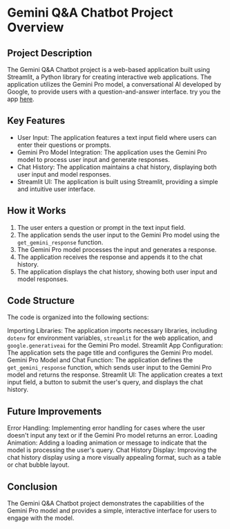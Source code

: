 
# Gemini Q&A Chatbot Project Overview
## Project Description
The Gemini Q&A Chatbot project is a web-based application built using Streamlit, a Python library for creating interactive web applications. The application utilizes the Gemini Pro model, a conversational AI developed by Google, to provide users with a question-and-answer interface.
try you the app [here](https://gemini-conversational-ai.streamlit.app/).

## Key Features
- User Input: The application features a text input field where users can enter their questions or prompts.
- Gemini Pro Model Integration: The application uses the Gemini Pro model to process user input and generate responses.
- Chat History: The application maintains a chat history, displaying both user input and model responses.
- Streamlit UI: The application is built using Streamlit, providing a simple and intuitive user interface.
## How it Works
1. The user enters a question or prompt in the text input field.
2. The application sends the user input to the Gemini Pro model using the `get_gemini_response` function.
3. The Gemini Pro model processes the input and generates a response.
4. The application receives the response and appends it to the chat history.
5. The application displays the chat history, showing both user input and model responses.
## Code Structure
The code is organized into the following sections:

Importing Libraries: The application imports necessary libraries, including `dotenv` for environment variables, `streamlit` for the web application, and `google.generativeai` for the Gemini Pro model.
Streamlit App Configuration: The application sets the page title and configures the Gemini Pro model.
Gemini Pro Model and Chat Function: The application defines the `get_gemini_response` function, which sends user input to the Gemini Pro model and returns the response.
Streamlit UI: The application creates a text input field, a button to submit the user's query, and displays the chat history.
## Future Improvements
Error Handling: Implementing error handling for cases where the user doesn't input any text or if the Gemini Pro model returns an error.
Loading Animation: Adding a loading animation or message to indicate that the model is processing the user's query.
Chat History Display: Improving the chat history display using a more visually appealing format, such as a table or chat bubble layout.
## Conclusion
The Gemini Q&A Chatbot project demonstrates the capabilities of the Gemini Pro model and provides a simple, interactive interface for users to engage with the model.
